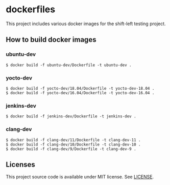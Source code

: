 # dockerfiles

This project includes various docker images for the shift-left testing project.


## How to build docker images

### ubuntu-dev

    $ docker build -f ubuntu-dev/Dockerfile -t ubuntu-dev .

### yocto-dev

    $ docker build -f yocto-dev/18.04/Dockerfile -t yocto-dev-18.04 .
    $ docker build -f yocto-dev/16.04/Dockerfile -t yocto-dev-16.04 .

### jenkins-dev

    $ docker build -f jenkins-dev/Dockerfile -t jenkins-dev .

### clang-dev

    $ docker build -f clang-dev/11/Dockerfile -t clang-dev-11 .
    $ docker build -f clang-dev/10/Dockerfile -t clang-dev-10 .
    $ docker build -f clang-dev/9/Dockerfile -t clang-dev-9 .


## Licenses

This project source code is available under MIT license. See [LICENSE](LICENSE).
